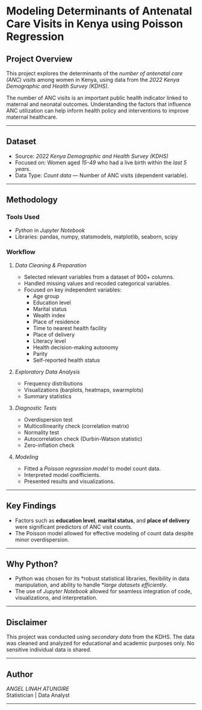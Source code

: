 # Modeling Determinants of Antenatal Care Visits in Kenya using Poisson Regression

## Project Overview

This project explores the determinants of the *number of antenatal care (ANC) visits* among women in Kenya, using data from the *2022 Kenya Demographic and Health Survey (KDHS)*. 

The number of ANC visits is an important public health indicator linked to maternal and neonatal outcomes. Understanding the factors that influence ANC utilization can help inform health policy and interventions to improve maternal healthcare.

---

## Dataset

- Source: *2022 Kenya Demographic and Health Survey (KDHS)*
- Focused on: Women aged *15-49* who had a live birth within the *last 5 years*.
- Data Type: *Count data* — Number of ANC visits (dependent variable).

---

## Methodology

### Tools Used

- *Python* in *Jupyter Notebook*
- Libraries: pandas, numpy, statsmodels, matplotlib, seaborn, scipy

### Workflow

1. *Data Cleaning & Preparation*
    - Selected relevant variables from a dataset of 900+ columns.
    - Handled missing values and recoded categorical variables.
    - Focused on key independent variables:
        - Age group
        - Education level
        - Marital status
        - Wealth index
        - Place of residence
        - Time to nearest health facility
        - Place of delivery
        - Literacy level
        - Health decision-making autonomy
        - Parity
        - Self-reported health status

2. *Exploratory Data Analysis*
    - Frequency distributions
    - Visualizations (barplots, heatmaps, swarmplots)
    - Summary statistics

3. *Diagnostic Tests*
    - Overdispersion test
    - Multicollinearity check (correlation matrix)
    - Normality test
    - Autocorrelation check (Durbin-Watson statistic)
    - Zero-inflation check

4. *Modeling*
    - Fitted a *Poisson regression model* to model count data.
    - Interpreted model coefficients.
    - Presented results and visualizations.

---

## Key Findings

- Factors such as **education level**, **marital status**, and **place of delivery** were significant predictors of ANC visit counts.
- The Poisson model allowed for effective modeling of count data despite minor overdispersion.

---

## Why Python?

- Python was chosen for its *robust statistical libraries, flexibility in data manipulation, and ability to handle **large datasets efficiently*.
- The use of *Jupyter Notebook* allowed for seamless integration of code, visualizations, and interpretation.

---

## Disclaimer

This project was conducted using *secondary data* from the KDHS. The data was cleaned and analyzed for educational and academic purposes only. No sensitive individual data is shared.

---

## Author

*ANGEL LINAH ATUNGIRE*  
Statistician | Data Analyst 

---
